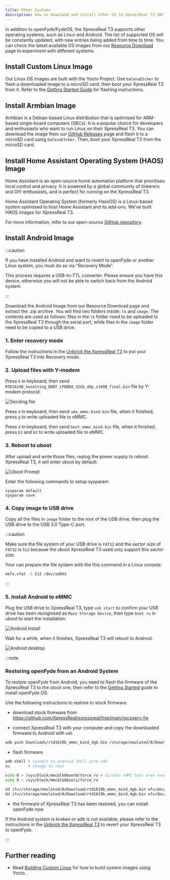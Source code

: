 ```yaml
---
title: Other Systems
description: How to download and install other OS to XpressReal T3 SBC.
---
```


In addition to openFyde/FydeOS, the XpressReal T3 supports other operating systems, such as Linux and Android. The list of supported OS will be constantly updated, with new entries being added from time to time. You can check the latest available OS images from our [Resource Download](/reference/resource-download/) page to experiment with different systems.

## Install Custom Linux Image

Our Linux OS images are built with the Yocto Project. Use `balenaEtcher` to flash a downloaded image to a microSD card, then boot your XpressReal T3 from it.
Refer to the [Getting Started Guide](/guides/getting-started/) for flashing instructions.

## Install Armbian Image

Armbian is a Debian-based Linux distribution that is optimised for ARM-based single-board computers (SBCs). It is a popular choice for developers and enthusiasts who want to run Linux on their XpressReal T3. You can download the image from our [GitHub Releases](https://github.com/XpressReal/armbian-build/releases) page and flash it to a microSD card using `balenaEtcher`. Then, boot your XpressReal T3 from the microSD card.

## Install Home Assistant Operating System (HAOS) Image

Home Assistant is an open-source home automation platform that prioritises local control and privacy. It is powered by a global community of tinkerers and DIY enthusiasts, and is perfect for running on the XpressReal T3.

Home Assistant Operating System (formerly HassOS) is a Linux-based system optimised to host Home Assistant and its add-ons. We've built HAOS images for XpressReal T3.

For more information, refer to our open-source [GitHub repository](https://github.com/XpressReal/Home-Assistant-Operating-System).

## Install Android Image

:::caution

If you have installed Android and want to revert to openFyde or another Linux system, you must do so via "Recovery Mode". 

This process requires a USB-to-TTL converter. Please ensure you have this device, otherwise you will not be able to switch back from the Android system.

:::

Download the Android Image from our Resource Download page and extract the .zip archive. 
You will find two folders inside: `lk` and `image`. The contents are used as follows: 
files in the `lk` folder need to be uploaded to the XpressReal T3 through the serial port, 
while files in the `image` folder need to be copied to a USB drive.

### 1. Enter recovery mode

Follow the instructions in the [Unbrick the XpressReal T3](/guides/unbrick) to put your XpressReal T3 into Recovery mode.

### 2. Upload files with Y-modem

Press `h` in keyboard, then send `RTD1619B_hwsetting_BOOT_LPDDR4_32Gb_ddp_s1600_final.bin` file by Y-modem protocol:

![Sending file](../../../assets/android/y-modem-send.webp)

Press `d` in keyboard, then send `uda_emmc.bind.bin` file, when it finished, press `g` to write uploaded file to eMMC.

Press `d` in keyboard, then send `boot_emmc.bind.bin` file, when it finished, press `b1` and `b2` to write uploaded file to eMMC.

### 3. Reboot to uboot

After upload and write those files, replug the power supply to reboot XpressReal T3, it will enter uboot by default:

![Uboot Prompt](../../../assets/android/uboot-prompt.webp)

Enter the following commands to setup sysparam

```
sysparam default
sysparam save
```

### 4. Copy image to USB drive

Copy all the files in `image` folder to the root of the USB drive, then plug the USB drive to the USB 3.0 Type-C port.

:::caution

Make sure the file system of your USB drive is `FAT32` and the sector size of `FAT32` is `512` because
the uboot XpressReal T3 used only support this sector size.

Your can prepare the file system with the this command in a Linux console:
```bash
mkfs.vfat -S 512 /dev/sdXXX
```

:::

### 5. Install Android to eMMC

Plug the USB drive to XpressReal T3, type `usb start` to confirm your USB drive has been recognised as `Mass Storage Device`,
then type `boot ru` in uboot to start the installation:

![Android Install](../../../assets/android/android-install.webp)

Wait for a while, when it finishes, XpressReal T3 will reboot to Android.

![Android desktop](../../../assets/android/android-desktop.webp)

:::note

### Restoring openFyde from an Android System

To restore openFyde from Android, you need to flash the firmware of the XpressReal T3 to the stock one, 
then refer to the [Getting Started](/guides/getting-started) guide to install openFyde OS.

Use the following instructions to restore to stock firmware.

* download stock firmware from https://github.com/XpressReal/xpressreal/tree/main/recovery-fw

* connect XpressReal T3 with your computer and copy the downloaded firmware to Android with `adb`

```bash
adb push Downloads/rtd1619b_emmc_bind_4gb.bin /storage/emulated/0/Download/rtd1619b_emmc_bind_4gb.bin
```

* flash firmware

```bash
adb shell # connect to android shell with adb
su        # change to root

echo 0 > /sys/block/mmcblk0boot0/force_ro # disable eMMC boot area read-only
echo 0 > /sys/block/mmcblk0boot1/force_ro

dd if=//storage/emulated/0/Download/rtd1619b_emmc_bind_4gb.bin of=/dev/block/mmcblk0boot0 bs=4096 # flash firmware
dd if=//storage/emulated/0/Download/rtd1619b_emmc_bind_4gb.bin of=/dev/block/mmcblk0boot1 bs=4096
```

* the firmware of XpressReal T3 has been restored, you can install openFyde now

If the Android system is broken or adb is not available, please refer to the instructions in the [Unbrick the XpressReal T3](/guides/unbrick) to revert your XpressReal T3 to openFyde.

:::

## Further reading

- Read [Building Custom Linux](/guides/building-yocto) for how to build system images using Yocto.